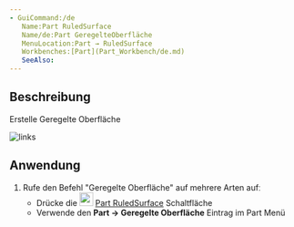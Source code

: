 ```yaml
---
- GuiCommand:/de
   Name:Part RuledSurface
   Name/de:Part GeregelteOberfläche
   MenuLocation:Part → RuledSurface
   Workbenches:[Part](Part_Workbench/de.md)
   SeeAlso:
---
```



</div>

## Beschreibung

Erstelle Geregelte Oberfläche

![links](images/PartRuledSurface_it.png ) 

## Anwendung

1.  Rufe den Befehl \"Geregelte Oberfläche\" auf mehrere Arten aufː
    -   Drücke die <img alt="" src=images/Part_RuledSurface.svg  style="width:24px;"> [Part RuledSurface](Part_RuledSurface.md) Schaltfläche
    -   Verwende den **Part → Geregelte Oberfläche** Eintrag im Part Menü


<div class="mw-translate-fuzzy">





</div>


  
